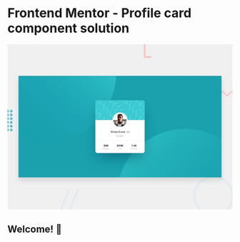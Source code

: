 # Frontend Mentor - Profile card component solution

![Design preview for the Profile card component coding challenge](./design/desktop-preview.jpg)

## Welcome! 👋

